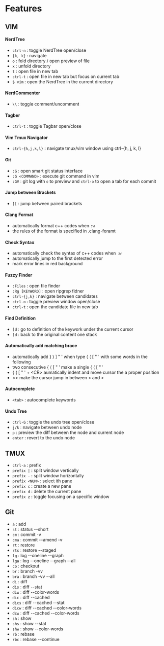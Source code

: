 # Features

## VIM
#### NerdTree
- `ctrl-n` : toggle NerdTree open/close
- `{k, k}` : navigate
- `o` : fold directory / open preview of file
- `x` : unfold directory
- `t` : open file in new tab
- `ctrl-t` : open file in new tab but focus on current tab
- `$ vim` : open the NerdTree in the current directory

#### NerdCommenter
- `\\` : toggle comment/uncomment

#### Tagber
- `ctrl-t` : toggle Tagbar open/close

#### Vim Tmux Navigator
- `ctrl-{h,j,k,l}` : navigate tmux/vim window using ctrl-{h, j, k, l}

#### Git
- `:G` : open smart git status interface
- `:G <COMMAND>` : execute git command in vim
- `:GV` : git log with `o` to preview and `ctrl-o` to open a tab for each commit

#### Jump between Brackets
- `[[` : jump between paired brackets

#### Clang Format
- automatically format c++ codes when `:w`
- the rules of the format is specified in .clang-foramt

#### Check Syntax
- automatically check the syntax of c++ codes when `:w`
- automatically jump to the first detected error
- mark error lines in red background

#### Fuzzy Finder
- `:Files` : open file finder
- `:Rg [KEYWORD]` : open ripgrep fidner
- `ctrl-{j,k}` : navigate between candidates
- `ctrl-o` : toggle preview window open/close
- `ctrl-t` : open the candidate file in new tab

#### Find Definition
- `]d` : go to definition of the keywork under the current cursor
- `[d` : back to the original content one stack

#### Automatically add matching brace
- automatically add } ) ] " ' when type { ( [ " '  with some words in the following
- two consecutive { ( [ " ' make a single { ( [ " '
- { ( [ " ' + \<CR\> aumatically indent and move cursor the a proper position
- \<\> make the cursor jump in between \< and \>

#### Autocomplete
- `<tab>` : autocomplete keywords

#### Undo Tree
- `ctrl-G` : toggle the undo tree open/close
- `j/k` : navigate between undo node
- `p` : preview the diff between the node and current node
- `enter` : revert to the undo node

## TMUX
- `ctrl-a` : prefix
- `prefix |` : split window vertically
- `prefix -` : split window horizontally
- `prefix <NUM>` : select ith pane
- `prefix c` : create a new pane
- `prefix d` : delete the current pane
- `prefix z` : toggle focusing on a specific window

## Git
- `a` : add
- `st` : status --short
- `cm` : commit -v
- `cma` : commit --amend -v
- `rt` : restore
- `rts` : restore --staged
- `lg` : log --oneline --graph
- `lga` : log --oneline --graph --all
- `co` : checkout
- `br` : branch -vv
- `bra` : branch -vv --all
- `di` : diff
- `dis` : diff --stat
- `diw` : diff --color-words
- `dic` : diff --cached
- `dics` : diff --cached --stat
- `dicw` : diff --cached --color-words
- `dcw` : diff --cached --color-words
- `sh` : show
- `shs` : show --stat
- `shw` : show --color-words
- `rb` : rebase
- `rbc` : rebase --continue
